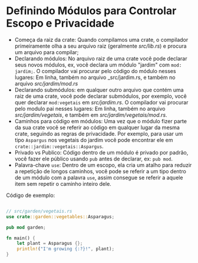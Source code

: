
# Definindo Módulos para Controlar Escopo e Privacidade

- Começa da raiz da crate: Quando compilamos uma crate, o compilador primeiramente olha a seu arquivo raiz (geralmente _src/lib.rs_) e procura um arquivo para compilar;
- Declarando módulos: No arquivo raiz de uma crate você pode declarar seus novos módulos, ex, você declara um módulo "jardim" com ```mod: jardim;```. O compilador vai procurar pelo código do módulo nesses lugares: Em linha, também no arquivo _src/jardim.rs, e também no arquivo _src/jardim/mod.rs_
- Declarando submódulos: em qualquer outro arquivo que contém uma raiz de uma crate, você pode declarar submódulos, por exemplo, você quer declarar ```mod:vegetais``` em _src/jardim.rs_. O compilador vai procurar pelo modulo pai nesses lugares: Em linha, também no arquivo _src/jardim/vegetais_, e também em _src/jardim/vegetais/mod.rs_.
- Caminhos para código em módulos: Uma vez que o módulo fizer parte da sua crate você se referir ao código em qualquer lugar da mesma crate, seguindo as regras de privacidade. Por exemplo, para usar um tipo ```Aspargus``` nos vegetais do jardim você pode encontrar ele em ```crate::jardim::vegetais::Aspargus```.
- Privado vs Publico: Código dentro de um módulo é privado por padrão, você fazer ele público usando ```pub``` antes de declarar, ex: ```pub mod```.
- Palavra-chave ```use```: Dentro de um escopo, ela cria um atalho para reduzir a repetição de longos caminhos, você pode se referir a um tipo dentro de um módulo com a palavra ```use```, assim consegue se referir a aquele item sem repetir o caminho inteiro dele. 

Código de exemplo:

```rust

// src/garden/vegetais.rs
use crate::garden::vegetables::Asparagus;

pub mod garden;

fn main() {
    let plant = Asparagus {};
    println!("I'm growing {:?}!", plant);
}
```







